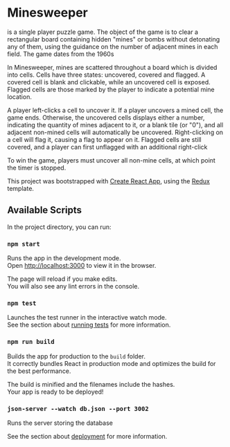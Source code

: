 # Minesweeper

is a single player puzzle game. The object of the game is to clear a rectangular board containing hidden "mines" or bombs without detonating any of them, using the guidance on the number of adjacent mines in each field. The game dates from the 1960s

In Minesweeper, mines are scattered throughout a board which is divided into cells. Cells have three states: uncovered, covered and flagged. A covered cell is blank and clickable, while an uncovered cell is exposed. Flagged cells are those marked by the player to indicate a potential mine location.

A player left-clicks a cell to uncover it. If a player uncovers a mined cell, the game ends. Otherwise, the uncovered cells displays either a number, indicating the quantity of mines adjacent to it, or a blank tile (or "0"), and all adjacent non-mined cells will automatically be uncovered. Right-clicking on a cell will flag it, causing a flag to appear on it. Flagged cells are still covered, and a player can first unflagged with an additional right-click 

To win the game, players must uncover all non-mine cells, at which point the timer is stopped.

This project was bootstrapped with [Create React App](https://github.com/facebook/create-react-app), using the [Redux](https://redux.js.org/) template.

## Available Scripts

In the project directory, you can run:

### `npm start`

Runs the app in the development mode.<br />
Open [http://localhost:3000](http://localhost:3000) to view it in the browser.

The page will reload if you make edits.<br />
You will also see any lint errors in the console.

### `npm test`

Launches the test runner in the interactive watch mode.<br />
See the section about [running tests](https://facebook.github.io/create-react-app/docs/running-tests) for more information.

### `npm run build`

Builds the app for production to the `build` folder.<br />
It correctly bundles React in production mode and optimizes the build for the best performance.

The build is minified and the filenames include the hashes.<br />
Your app is ready to be deployed!

### `json-server --watch db.json --port 3002`

Runs the server storing the database

See the section about [deployment](https://facebook.github.io/create-react-app/docs/deployment) for more information.